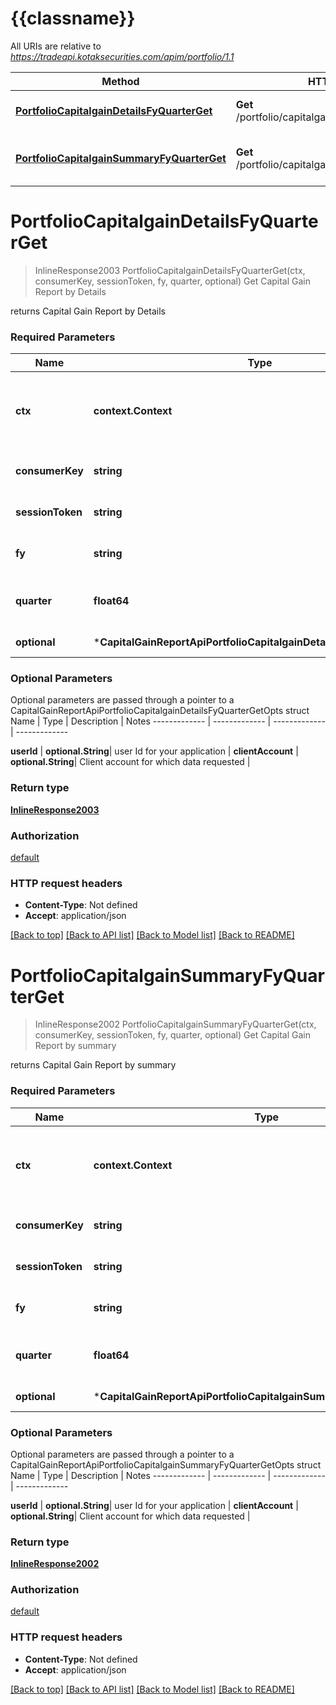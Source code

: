 # {{classname}}

All URIs are relative to *https://tradeapi.kotaksecurities.com/apim/portfolio/1.1*

Method | HTTP request | Description
------------- | ------------- | -------------
[**PortfolioCapitalgainDetailsFyQuarterGet**](CapitalGainReportApi.md#PortfolioCapitalgainDetailsFyQuarterGet) | **Get** /portfolio/capitalgain/details/{fy}/{quarter} | Get Capital Gain Report by Details
[**PortfolioCapitalgainSummaryFyQuarterGet**](CapitalGainReportApi.md#PortfolioCapitalgainSummaryFyQuarterGet) | **Get** /portfolio/capitalgain/summary/{fy}/{quarter} | Get Capital Gain Report by summary

# **PortfolioCapitalgainDetailsFyQuarterGet**
> InlineResponse2003 PortfolioCapitalgainDetailsFyQuarterGet(ctx, consumerKey, sessionToken, fy, quarter, optional)
Get Capital Gain Report by Details

returns Capital Gain Report by Details

### Required Parameters

Name | Type | Description  | Notes
------------- | ------------- | ------------- | -------------
 **ctx** | **context.Context** | context for authentication, logging, cancellation, deadlines, tracing, etc.
  **consumerKey** | **string**| Unique ID for your application | 
  **sessionToken** | **string**| Session ID for your application | 
  **fy** | **string**| Financial Year : Format - YYYY-YYYY | 
  **quarter** | **float64**| Quarter of the year- 0-ALL, 1-Q1, 2-Q2, 3-Q3, 4-Q4 | 
 **optional** | ***CapitalGainReportApiPortfolioCapitalgainDetailsFyQuarterGetOpts** | optional parameters | nil if no parameters

### Optional Parameters
Optional parameters are passed through a pointer to a CapitalGainReportApiPortfolioCapitalgainDetailsFyQuarterGetOpts struct
Name | Type | Description  | Notes
------------- | ------------- | ------------- | -------------




 **userId** | **optional.String**| user Id for your application | 
 **clientAccount** | **optional.String**| Client account for which data requested | 

### Return type

[**InlineResponse2003**](inline_response_200_3.md)

### Authorization

[default](../README.md#default)

### HTTP request headers

 - **Content-Type**: Not defined
 - **Accept**: application/json

[[Back to top]](#) [[Back to API list]](../README.md#documentation-for-api-endpoints) [[Back to Model list]](../README.md#documentation-for-models) [[Back to README]](../README.md)

# **PortfolioCapitalgainSummaryFyQuarterGet**
> InlineResponse2002 PortfolioCapitalgainSummaryFyQuarterGet(ctx, consumerKey, sessionToken, fy, quarter, optional)
Get Capital Gain Report by summary

returns Capital Gain Report by summary

### Required Parameters

Name | Type | Description  | Notes
------------- | ------------- | ------------- | -------------
 **ctx** | **context.Context** | context for authentication, logging, cancellation, deadlines, tracing, etc.
  **consumerKey** | **string**| Unique ID for your application | 
  **sessionToken** | **string**| Session ID for your application | 
  **fy** | **string**| Financial Year : Format - YYYY-YYYY | 
  **quarter** | **float64**| Quarter of the year- 0-ALL, 1-Q1, 2-Q2, 3-Q3, 4-Q4 | 
 **optional** | ***CapitalGainReportApiPortfolioCapitalgainSummaryFyQuarterGetOpts** | optional parameters | nil if no parameters

### Optional Parameters
Optional parameters are passed through a pointer to a CapitalGainReportApiPortfolioCapitalgainSummaryFyQuarterGetOpts struct
Name | Type | Description  | Notes
------------- | ------------- | ------------- | -------------




 **userId** | **optional.String**| user Id for your application | 
 **clientAccount** | **optional.String**| Client account for which data requested | 

### Return type

[**InlineResponse2002**](inline_response_200_2.md)

### Authorization

[default](../README.md#default)

### HTTP request headers

 - **Content-Type**: Not defined
 - **Accept**: application/json

[[Back to top]](#) [[Back to API list]](../README.md#documentation-for-api-endpoints) [[Back to Model list]](../README.md#documentation-for-models) [[Back to README]](../README.md)

